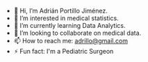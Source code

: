 - 👋 Hi, I’m Adrián Portillo Jiménez. 
- 👀 I’m interested in medical statistics.
- 🌱 I’m currently learning Data Analytics.
- 💞️ I’m looking to collaborate on medical data.
- 📫 How to reach me: adrillo@gmail.com
- ⚡ Fun fact: I'm a Pediatric Surgeon

<!---
DrAdrillo/DrAdrillo is a ✨ special ✨ repository because its `README.md` (this file) appears on your GitHub profile.
You can click the Preview link to take a look at your changes.
--->
